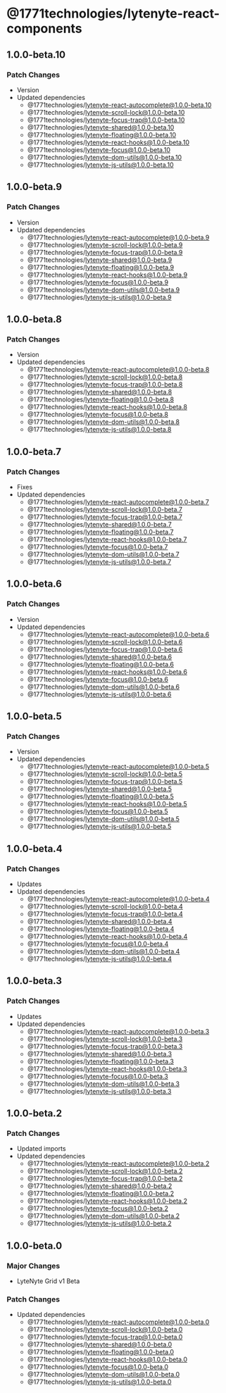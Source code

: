 # @1771technologies/lytenyte-react-components

## 1.0.0-beta.10

### Patch Changes

- Version
- Updated dependencies
  - @1771technologies/lytenyte-react-autocomplete@1.0.0-beta.10
  - @1771technologies/lytenyte-scroll-lock@1.0.0-beta.10
  - @1771technologies/lytenyte-focus-trap@1.0.0-beta.10
  - @1771technologies/lytenyte-shared@1.0.0-beta.10
  - @1771technologies/lytenyte-floating@1.0.0-beta.10
  - @1771technologies/lytenyte-react-hooks@1.0.0-beta.10
  - @1771technologies/lytenyte-focus@1.0.0-beta.10
  - @1771technologies/lytenyte-dom-utils@1.0.0-beta.10
  - @1771technologies/lytenyte-js-utils@1.0.0-beta.10

## 1.0.0-beta.9

### Patch Changes

- Version
- Updated dependencies
  - @1771technologies/lytenyte-react-autocomplete@1.0.0-beta.9
  - @1771technologies/lytenyte-scroll-lock@1.0.0-beta.9
  - @1771technologies/lytenyte-focus-trap@1.0.0-beta.9
  - @1771technologies/lytenyte-shared@1.0.0-beta.9
  - @1771technologies/lytenyte-floating@1.0.0-beta.9
  - @1771technologies/lytenyte-react-hooks@1.0.0-beta.9
  - @1771technologies/lytenyte-focus@1.0.0-beta.9
  - @1771technologies/lytenyte-dom-utils@1.0.0-beta.9
  - @1771technologies/lytenyte-js-utils@1.0.0-beta.9

## 1.0.0-beta.8

### Patch Changes

- Version
- Updated dependencies
  - @1771technologies/lytenyte-react-autocomplete@1.0.0-beta.8
  - @1771technologies/lytenyte-scroll-lock@1.0.0-beta.8
  - @1771technologies/lytenyte-focus-trap@1.0.0-beta.8
  - @1771technologies/lytenyte-shared@1.0.0-beta.8
  - @1771technologies/lytenyte-floating@1.0.0-beta.8
  - @1771technologies/lytenyte-react-hooks@1.0.0-beta.8
  - @1771technologies/lytenyte-focus@1.0.0-beta.8
  - @1771technologies/lytenyte-dom-utils@1.0.0-beta.8
  - @1771technologies/lytenyte-js-utils@1.0.0-beta.8

## 1.0.0-beta.7

### Patch Changes

- Fixes
- Updated dependencies
  - @1771technologies/lytenyte-react-autocomplete@1.0.0-beta.7
  - @1771technologies/lytenyte-scroll-lock@1.0.0-beta.7
  - @1771technologies/lytenyte-focus-trap@1.0.0-beta.7
  - @1771technologies/lytenyte-shared@1.0.0-beta.7
  - @1771technologies/lytenyte-floating@1.0.0-beta.7
  - @1771technologies/lytenyte-react-hooks@1.0.0-beta.7
  - @1771technologies/lytenyte-focus@1.0.0-beta.7
  - @1771technologies/lytenyte-dom-utils@1.0.0-beta.7
  - @1771technologies/lytenyte-js-utils@1.0.0-beta.7

## 1.0.0-beta.6

### Patch Changes

- Version
- Updated dependencies
  - @1771technologies/lytenyte-react-autocomplete@1.0.0-beta.6
  - @1771technologies/lytenyte-scroll-lock@1.0.0-beta.6
  - @1771technologies/lytenyte-focus-trap@1.0.0-beta.6
  - @1771technologies/lytenyte-shared@1.0.0-beta.6
  - @1771technologies/lytenyte-floating@1.0.0-beta.6
  - @1771technologies/lytenyte-react-hooks@1.0.0-beta.6
  - @1771technologies/lytenyte-focus@1.0.0-beta.6
  - @1771technologies/lytenyte-dom-utils@1.0.0-beta.6
  - @1771technologies/lytenyte-js-utils@1.0.0-beta.6

## 1.0.0-beta.5

### Patch Changes

- Version
- Updated dependencies
  - @1771technologies/lytenyte-react-autocomplete@1.0.0-beta.5
  - @1771technologies/lytenyte-scroll-lock@1.0.0-beta.5
  - @1771technologies/lytenyte-focus-trap@1.0.0-beta.5
  - @1771technologies/lytenyte-shared@1.0.0-beta.5
  - @1771technologies/lytenyte-floating@1.0.0-beta.5
  - @1771technologies/lytenyte-react-hooks@1.0.0-beta.5
  - @1771technologies/lytenyte-focus@1.0.0-beta.5
  - @1771technologies/lytenyte-dom-utils@1.0.0-beta.5
  - @1771technologies/lytenyte-js-utils@1.0.0-beta.5

## 1.0.0-beta.4

### Patch Changes

- Updates
- Updated dependencies
  - @1771technologies/lytenyte-react-autocomplete@1.0.0-beta.4
  - @1771technologies/lytenyte-scroll-lock@1.0.0-beta.4
  - @1771technologies/lytenyte-focus-trap@1.0.0-beta.4
  - @1771technologies/lytenyte-shared@1.0.0-beta.4
  - @1771technologies/lytenyte-floating@1.0.0-beta.4
  - @1771technologies/lytenyte-react-hooks@1.0.0-beta.4
  - @1771technologies/lytenyte-focus@1.0.0-beta.4
  - @1771technologies/lytenyte-dom-utils@1.0.0-beta.4
  - @1771technologies/lytenyte-js-utils@1.0.0-beta.4

## 1.0.0-beta.3

### Patch Changes

- Updates
- Updated dependencies
  - @1771technologies/lytenyte-react-autocomplete@1.0.0-beta.3
  - @1771technologies/lytenyte-scroll-lock@1.0.0-beta.3
  - @1771technologies/lytenyte-focus-trap@1.0.0-beta.3
  - @1771technologies/lytenyte-shared@1.0.0-beta.3
  - @1771technologies/lytenyte-floating@1.0.0-beta.3
  - @1771technologies/lytenyte-react-hooks@1.0.0-beta.3
  - @1771technologies/lytenyte-focus@1.0.0-beta.3
  - @1771technologies/lytenyte-dom-utils@1.0.0-beta.3
  - @1771technologies/lytenyte-js-utils@1.0.0-beta.3

## 1.0.0-beta.2

### Patch Changes

- Updated imports
- Updated dependencies
  - @1771technologies/lytenyte-react-autocomplete@1.0.0-beta.2
  - @1771technologies/lytenyte-scroll-lock@1.0.0-beta.2
  - @1771technologies/lytenyte-focus-trap@1.0.0-beta.2
  - @1771technologies/lytenyte-shared@1.0.0-beta.2
  - @1771technologies/lytenyte-floating@1.0.0-beta.2
  - @1771technologies/lytenyte-react-hooks@1.0.0-beta.2
  - @1771technologies/lytenyte-focus@1.0.0-beta.2
  - @1771technologies/lytenyte-dom-utils@1.0.0-beta.2
  - @1771technologies/lytenyte-js-utils@1.0.0-beta.2

## 1.0.0-beta.0

### Major Changes

- LyteNyte Grid v1 Beta

### Patch Changes

- Updated dependencies
  - @1771technologies/lytenyte-react-autocomplete@1.0.0-beta.0
  - @1771technologies/lytenyte-scroll-lock@1.0.0-beta.0
  - @1771technologies/lytenyte-focus-trap@1.0.0-beta.0
  - @1771technologies/lytenyte-shared@1.0.0-beta.0
  - @1771technologies/lytenyte-floating@1.0.0-beta.0
  - @1771technologies/lytenyte-react-hooks@1.0.0-beta.0
  - @1771technologies/lytenyte-focus@1.0.0-beta.0
  - @1771technologies/lytenyte-dom-utils@1.0.0-beta.0
  - @1771technologies/lytenyte-js-utils@1.0.0-beta.0
